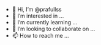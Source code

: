 - 👋 Hi, I’m @prafullss
- 👀 I’m interested in ...
- 🌱 I’m currently learning ...
- 💞️ I’m looking to collaborate on ...
- 📫 How to reach me ...

<!---
prafullss/prafullss is a ✨ special ✨ repository because its `README.md` (this file) appears on your GitHub profile.
You can click the Preview link to take a look at your changes.
--->
